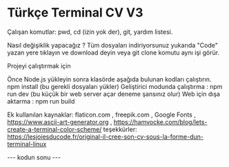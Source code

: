# Türkçe Terminal CV V3

Çalışan komutlar: pwd, cd (izin yok der), git, yardım listesi. 

Nasıl değişiklik yapacağız ?
Tüm dosyaları indiriyorsunuz yukarıda "Code" yazan yere tıklayın ve download deyin veya git clone komutu aynı işi görür.


Projeyi çalıştırmak için

Önce Node.js yükleyin sonra klasörde aşağıda bulunan kodları çalıştırın.
npm install (bu gerekli dosyaları yükler)
Geliştirici modunda çalıştırma : npm run dev (bu küçük bir web server açar deneme şansınız olur)
Web için dışa aktarma : npm run build

Ek kullanılan kaynaklar: flaticon.com , freepik.com , Google Fonts , https://www.ascii-art-generator.org , https://hamvocke.com/blog/lets-create-a-terminal-color-scheme/
teşekkürler: https://lesjoiesducode.fr/original-il-cree-son-cv-sous-la-forme-dun-terminal-linux

---  kodun sonu  ---